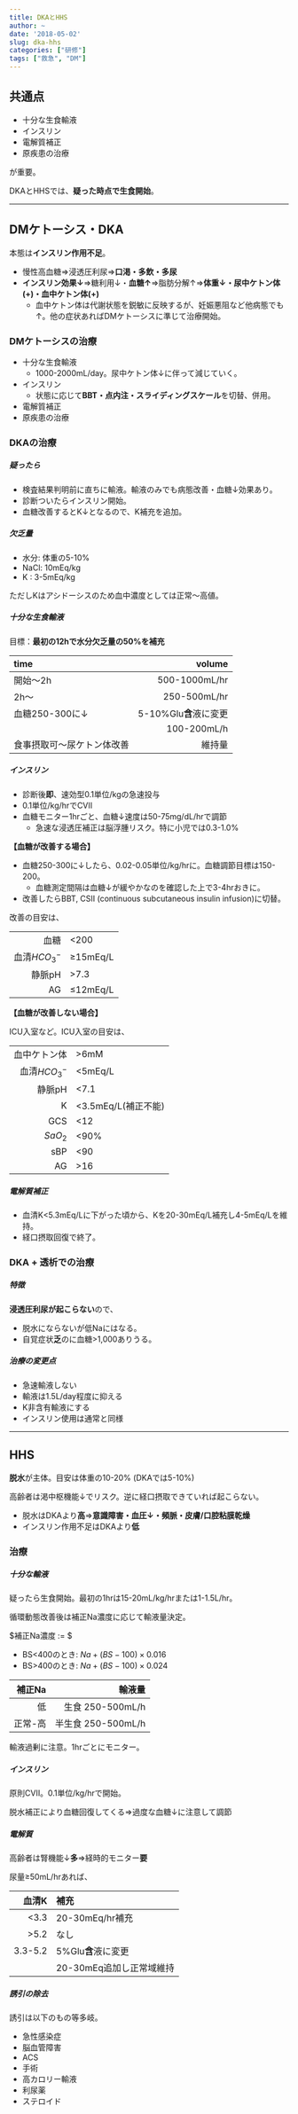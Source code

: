 ```yaml
---
title: DKAとHHS
author: ~
date: '2018-05-02'
slug: dka-hhs
categories: ["研修"]
tags: ["救急", "DM"]
---
```


<div id="toc"></div>

## 共通点

* 十分な生食輸液
* インスリン
* 電解質補正
* 原疾患の治療

が重要。

DKAとHHSでは、**疑った時点で生食開始**。

----

## DMケトーシス・DKA

本態は**インスリン作用不足**。

* 慢性高血糖⇒浸透圧利尿⇒**口渇・多飲・多尿**
* **インスリン効果↓**⇒糖利用↓・**血糖↑**⇒脂肪分解↑⇒**体重↓・尿中ケトン体(+)・血中ケトン体(+)**
    - 血中ケトン体は代謝状態を鋭敏に反映するが、妊娠悪阻など他病態でも↑。他の症状あればDMケトーシスに準じて治療開始。


### DMケトーシスの治療

* 十分な生食輸液
    - 1000-2000mL/day。尿中ケトン体↓に伴って減じていく。
* インスリン
    - 状態に応じて**BBT・点内注・スライディングスケール**を切替、併用。
* 電解質補正
* 原疾患の治療

### DKAの治療

##### 疑ったら

* 検査結果判明前に直ちに輸液。輸液のみでも病態改善・血糖↓効果あり。
* 診断ついたらインスリン開始。
* 血糖改善するとK↓となるので、K補充を追加。

##### 欠乏量

* 水分: 体重の5-10%
* NaCl: 10mEq/kg
* K   : 3-5mEq/kg

ただしKはアシドーシスのため血中濃度としては正常〜高値。

##### 十分な生食輸液

目標：**最初の12hで水分欠乏量の50%を補充**


|time|volume|
|:-----|---:|
|開始〜2h|500-1000mL/hr|
|2h〜|250-500mL/hr|
|血糖250-300に↓|5-10%Glu**含**液に変更|
||100-200mL/h|
|食事摂取可〜尿ケトン体改善|維持量|

##### インスリン

* 診断後**即**、速効型0.1単位/kgの急速投与
* 0.1単位/kg/hrでCVII
* 血糖モニター1hrごと、血糖↓速度は50-75mg/dL/hrで調節
    * 急速な浸透圧補正は脳浮腫リスク。特に小児では0.3-1.0%

**【血糖が改善する場合】**

* 血糖250-300に↓したら、0.02-0.05単位/kg/hrに。血糖調節目標は150-200。
    * 血糖測定間隔は血糖↓が緩やかなのを確認した上で3-4hrおきに。
* 改善したらBBT, CSII (continuous subcutaneous insulin infusion)に切替。

改善の目安は、

|||
|----:|:--|
|血糖|$<$200|
|血清$HCO_3^-$|$\geq$15mEq/L|
|静脈pH|$>$7.3|
|AG|$\leq$12mEq/L|

**【血糖が改善しない場合】**

ICU入室など。ICU入室の目安は、


|||
|-:|:-|
|血中ケトン体|$>$6mM|
|血清$HCO_3^-$|$<$5mEq/L|
|静脈pH|$<$7.1|
|K|$<$3.5mEq/L(補正不能)|
|GCS|$<$12|
|$SaO_2$|$<$90%|
|sBP|$<$90|
|AG|$>$16|


##### 電解質補正

* 血清K<5.3mEq/Lに下がった頃から、Kを20-30mEq/L補充し4-5mEq/Lを維持。
* 経口摂取回復で終了。

### DKA + 透析での治療

##### 特徴

**浸透圧利尿が起こらない**ので、

* 脱水にならないが低Naにはなる。
* 自覚症状**乏**のに血糖>1,000ありうる。

##### 治療の変更点

* 急速輸液しない
* 輸液は1.5L/day程度に抑える
* K非含有輸液にする
* インスリン使用は通常と同様

----

## HHS

**脱水**が主体。目安は体重の10-20% (DKAでは5-10%)

高齢者は渇中枢機能↓でリスク。逆に経口摂取できていれば起こらない。

* 脱水はDKAより**高**⇒**意識障害・血圧↓・頻脈・皮膚/口腔粘膜乾燥**
* インスリン作用不足はDKAより**低**

### 治療

##### 十分な輸液

疑ったら生食開始。最初の1hrは15-20mL/kg/hrまたは1-1.5L/hr。

循環動態改善後は補正Na濃度に応じて輸液量決定。

$補正Na濃度 := $

* BS<400のとき: $Na + (BS - 100) \times 0.016$
* BS>400のとき: $Na + (BS - 100) \times 0.024$


|補正Na|輸液量|
|--:|--:|
|低|生食 250-500mL/h|
|正常-高|半生食 250-500mL/h|


輸液過剰に注意。1hrごとにモニター。

##### インスリン

原則CVII。0.1単位/kg/hrで開始。

脱水補正により血糖回復してくる⇒過度な血糖↓に注意して調節

##### 電解質

高齢者は腎機能↓**多**⇒経時的モニター**要**

尿量$\geq$50mL/hrあれば、


|血清K|補充|
|---:|:---|
|<3.3|20-30mEq/hr補充|
|>5.2|なし|
|3.3-5.2|5%Glu**含**液に変更|
||20-30mEq追加し正常域維持|


##### 誘引の除去

誘引は以下のもの等多岐。

* 急性感染症
* 脳血管障害
* ACS
* 手術
* 高カロリー輸液
* 利尿薬
* ステロイド